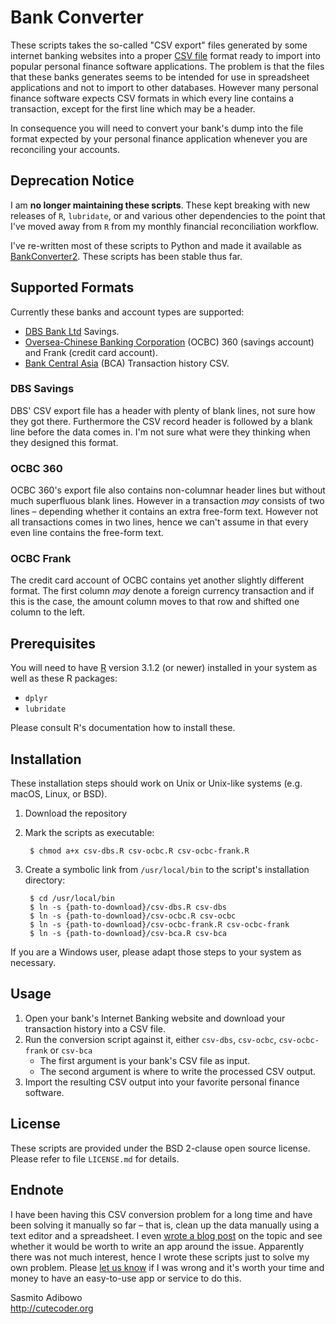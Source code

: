 # Bank Converter

These scripts takes the so-called "CSV export" files generated by some internet banking websites into a proper [CSV file](http://en.wikipedia.org/wiki/Comma-separated_values) format ready to import into popular personal finance software applications. The problem is that the files that these banks generates seems to be intended for use in spreadsheet applications and not to import to other databases. However many personal finance software expects CSV formats in which every line contains a transaction, except for the first line which may be a header. 

In consequence you will need to convert your bank's dump into the file format expected by your personal finance application whenever you are reconciling your accounts.

## Deprecation Notice

I am **no longer maintaining these scripts**. These kept breaking with new releases of `R`, `lubridate`, or and various other dependencies to the point that I've moved away from `R` from my monthly financial reconciliation workflow.

I've re-written most of these scripts to Python and made it available as [BankConverter2](https://github.com/adib/BankConverter2). These scripts has been stable thus far.

## Supported Formats

Currently these banks and account types are supported:

 - [DBS Bank Ltd](http://en.wikipedia.org/wiki/DBS_Bank) Savings.
 - [Oversea-Chinese Banking Corporation](http://en.wikipedia.org/wiki/Oversea-Chinese_Banking_Corporation) (OCBC) 360 (savings account) and Frank (credit card account).
 - [Bank Central Asia](https://en.wikipedia.org/wiki/Bank_Central_Asia) (BCA) Transaction history CSV.

### DBS Savings

DBS' CSV export file has a header with plenty of blank lines, not sure how they got there. Furthermore the CSV record header is followed by a blank line before the data comes in. I'm not sure what were they thinking when they designed this format.

### OCBC 360

OCBC 360's export file also contains non-columnar header lines but without much superfluous blank lines. However in a transaction _may_ consists of two lines – depending whether it contains an extra free-form text. However not all transactions comes in two lines, hence we can't assume in that every even line contains the free-form text.

### OCBC Frank

The credit card account of OCBC contains yet another slightly different format.  The first column _may_ denote a foreign currency transaction and if this is the case, the amount column moves to that row and shifted one column to the left.

## Prerequisites
You will need to have [R](http://cran.r-project.org) version 3.1.2 (or newer) installed in your system as well as these R packages:

 - `dplyr`
 - `lubridate`

Please consult R's documentation how to install these.

## Installation
These installation steps should work on Unix or Unix-like systems (e.g. macOS, Linux, or BSD).

1. Download the repository
2. Mark the scripts as executable:

        $ chmod a+x csv-dbs.R csv-ocbc.R csv-ocbc-frank.R

3. Create a symbolic link from `/usr/local/bin` to the script's installation directory:

        $ cd /usr/local/bin  
        $ ln -s {path-to-download}/csv-dbs.R csv-dbs  
        $ ln -s {path-to-download}/csv-ocbc.R csv-ocbc
        $ ln -s {path-to-download}/csv-ocbc-frank.R csv-ocbc-frank
        $ ln -s {path-to-download}/csv-bca.R csv-bca

If you are a Windows user, please adapt those steps to your system as necessary.

## Usage
  1. Open your bank's Internet Banking website and download your transaction history into a CSV file.
  2. Run the conversion script against it, either `csv-dbs`, `csv-ocbc`, `csv-ocbc-frank` or `csv-bca`
      - The first argument is your bank's CSV file as input.
      - The second argument is where to write the processed CSV output.
  3. Import the resulting CSV output into your favorite personal finance software.

## License
These scripts are provided under the BSD 2-clause open source license. Please refer to file `LICENSE.md` for details.

## Endnote
I have been having this CSV conversion problem for a long time and have been solving it manually so far – that is, clean up the data manually using a text editor and a spreadsheet. I even [wrote a blog post](http://basilsalad.com/labs/reconciling-bank-accounts-painful/) on the topic and see whether it would be worth to write an app around the issue. Apparently there was not much interest, hence I wrote these scripts just to solve my own problem. Please [let us know](http://basilsalad.com/about/contact/) if I was wrong and it's worth your time and money to have an easy-to-use app or service to do this.

Sasmito Adibowo  
http://cutecoder.org


